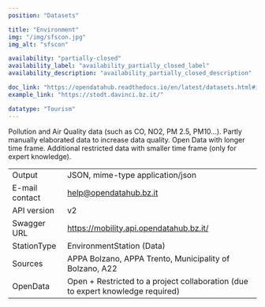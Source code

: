 ```yaml
---
position: "Datasets"

title: "Environment"
img: "/img/sfscon.jpg"
img_alt: "sfscon"

availability: "partially-closed"
availability_label: "availability_partially_closed_label"
availability_description: "availability_partially_closed_description"

doc_link: "https://opendatahub.readthedocs.io/en/latest/datasets.html#id5"
example_link: "https://stodt.davinci.bz.it/"

datatype: "Tourism"
---
```


Pollution and Air Quality data (such as CO, NO2, PM 2.5, PM10...). Partly manually elaborated data to increase data quality. Open Data with longer time frame. Additional restricted data with smaller time frame (only for expert knowledge).

|                |                                                                                 |
| :------------- | ------------------------------------------------------------------------------- |
| Output         | JSON, mime-type application/json                                                |
| E-mail contact | help@opendatahub.bz.it                                                          |
| API version    | v2                                                                              |
| Swagger URL    | https://mobility.api.opendatahub.bz.it/                                         |
| StationType    | EnvironmentStation (Data)                                                       |
| Sources        | APPA Bolzano, APPA Trento, Municipality of Bolzano, A22                         |
| OpenData       | Open + Restricted to a project collaboration (due to expert knowledge required) |
